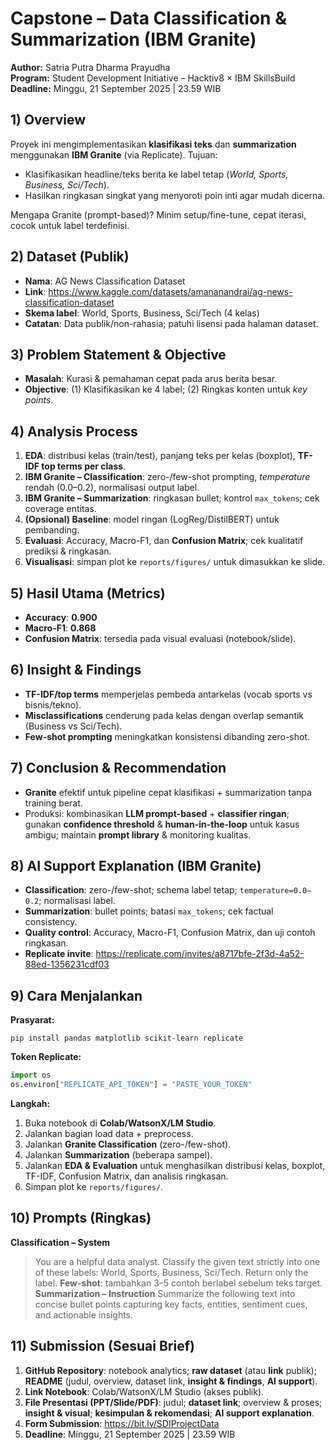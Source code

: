 
# Capstone – Data Classification & Summarization (IBM Granite)

**Author:** Satria Putra Dharma Prayudha  
**Program:** Student Development Initiative – Hacktiv8 × IBM SkillsBuild  
**Deadline:** Minggu, 21 September 2025 | 23.59 WIB

## 1) Overview
Proyek ini mengimplementasikan **klasifikasi teks** dan **summarization** menggunakan **IBM Granite** (via Replicate).
Tujuan:
- Klasifikasikan headline/teks berita ke label tetap (*World, Sports, Business, Sci/Tech*).
- Hasilkan ringkasan singkat yang menyoroti poin inti agar mudah dicerna.

Mengapa Granite (prompt-based)? Minim setup/fine-tune, cepat iterasi, cocok untuk label terdefinisi.

## 2) Dataset (Publik)
- **Nama**: AG News Classification Dataset
- **Link**: https://www.kaggle.com/datasets/amananandrai/ag-news-classification-dataset
- **Skema label**: World, Sports, Business, Sci/Tech (4 kelas)
- **Catatan**: Data publik/non-rahasia; patuhi lisensi pada halaman dataset.

## 3) Problem Statement & Objective
- **Masalah**: Kurasi & pemahaman cepat pada arus berita besar.
- **Objective**: (1) Klasifikasikan ke 4 label; (2) Ringkas konten untuk *key points*.

## 4) Analysis Process
1. **EDA**: distribusi kelas (train/test), panjang teks per kelas (boxplot), **TF-IDF top terms per class**.
2. **IBM Granite – Classification**: zero-/few-shot prompting, *temperature* rendah (0.0–0.2), normalisasi output label.
3. **IBM Granite – Summarization**: ringkasan bullet; kontrol `max_tokens`; cek coverage entitas.
4. **(Opsional) Baseline**: model ringan (LogReg/DistilBERT) untuk pembanding.
5. **Evaluasi**: Accuracy, Macro-F1, dan **Confusion Matrix**; cek kualitatif prediksi & ringkasan.
6. **Visualisasi**: simpan plot ke `reports/figures/` untuk dimasukkan ke slide.

## 5) Hasil Utama (Metrics)
- **Accuracy**: **0.900**
- **Macro-F1**: **0.868**
- **Confusion Matrix**: tersedia pada visual evaluasi (notebook/slide).

## 6) Insight & Findings
- **TF-IDF/top terms** memperjelas pembeda antarkelas (vocab sports vs bisnis/tekno).
- **Misclassifications** cenderung pada kelas dengan overlap semantik (Business vs Sci/Tech).
- **Few-shot prompting** meningkatkan konsistensi dibanding zero-shot.

## 7) Conclusion & Recommendation
- **Granite** efektif untuk pipeline cepat klasifikasi + summarization tanpa training berat.
- Produksi: kombinasikan **LLM prompt-based** + **classifier ringan**; gunakan **confidence threshold** & **human-in-the-loop** untuk kasus ambigu; maintain **prompt library** & monitoring kualitas.

## 8) AI Support Explanation (IBM Granite)
- **Classification**: zero-/few-shot; schema label tetap; `temperature=0.0–0.2`; normalisasi label.
- **Summarization**: bullet points; batasi `max_tokens`; cek factual consistency.
- **Quality control**: Accuracy, Macro-F1, Confusion Matrix, dan uji contoh ringkasan.
- **Replicate invite**: https://replicate.com/invites/a8717bfe-2f3d-4a52-88ed-1356231cdf03

## 9) Cara Menjalankan
**Prasyarat:**
```
pip install pandas matplotlib scikit-learn replicate
```
**Token Replicate:**
```python
import os
os.environ["REPLICATE_API_TOKEN"] = "PASTE_YOUR_TOKEN"
```
**Langkah:**
1) Buka notebook di **Colab/WatsonX/LM Studio**.  
2) Jalankan bagian load data + preprocess.  
3) Jalankan **Granite Classification** (zero-/few-shot).  
4) Jalankan **Summarization** (beberapa sampel).  
5) Jalankan **EDA & Evaluation** untuk menghasilkan distribusi kelas, boxplot, TF-IDF, Confusion Matrix, dan analisis ringkasan.  
6) Simpan plot ke `reports/figures/`.

## 10) Prompts (Ringkas)
**Classification – System**
> You are a helpful data analyst. Classify the given text strictly into one of these labels: World, Sports, Business, Sci/Tech. Return only the label.
**Few-shot**: tambahkan 3–5 contoh berlabel sebelum teks target.  
**Summarization – Instruction**
> Summarize the following text into concise bullet points capturing key facts, entities, sentiment cues, and actionable insights.

## 11) Submission (Sesuai Brief)
1) **GitHub Repository**: notebook analytics; **raw dataset** (atau **link** publik); **README** (judul, overview, dataset link, **insight & findings**, **AI support**).  
2) **Link Notebook**: Colab/WatsonX/LM Studio (akses publik).  
3) **File Presentasi (PPT/Slide/PDF)**: judul; **dataset link**; overview & proses; **insight & visual**; **kesimpulan & rekomendasi**; **AI support explanation**.  
4) **Form Submission**: https://bit.ly/SDIProjectData  
5) **Deadline**: Minggu, 21 September 2025 | 23.59 WIB
